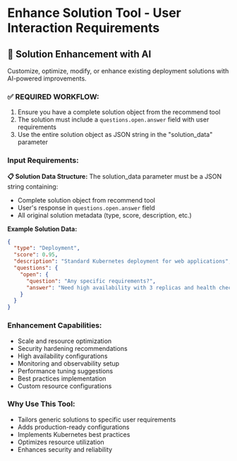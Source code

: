# Enhance Solution Tool - User Interaction Requirements

## 🔧 Solution Enhancement with AI

Customize, optimize, modify, or enhance existing deployment solutions with AI-powered improvements.

### ✅ REQUIRED WORKFLOW:
1. Ensure you have a complete solution object from the recommend tool
2. The solution must include a `questions.open.answer` field with user requirements
3. Use the entire solution object as JSON string in the "solution_data" parameter

### Input Requirements:

**📋 Solution Data Structure:**
The solution_data parameter must be a JSON string containing:
- Complete solution object from recommend tool
- User's response in `questions.open.answer` field
- All original solution metadata (type, score, description, etc.)

**Example Solution Data:**
```json
{
  "type": "Deployment",
  "score": 0.95,
  "description": "Standard Kubernetes deployment for web applications",
  "questions": {
    "open": {
      "question": "Any specific requirements?",
      "answer": "Need high availability with 3 replicas and health checks"
    }
  }
}
```

### Enhancement Capabilities:
- Scale and resource optimization
- Security hardening recommendations
- High availability configurations
- Monitoring and observability setup
- Performance tuning suggestions
- Best practices implementation
- Custom resource configurations

### Why Use This Tool:
- Tailors generic solutions to specific user requirements
- Adds production-ready configurations
- Implements Kubernetes best practices
- Optimizes resource utilization
- Enhances security and reliability